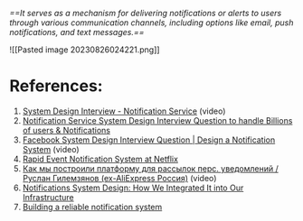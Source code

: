 *==It serves as a mechanism for delivering notifications or alerts to users through various communication channels, including options like email, push notifications, and text messages.==*

![[Pasted image 20230826024221.png]]


# References:

1. [System Design Interview - Notification Service](https://www.youtube.com/watch?v=bBTPZ9NdSk8) (video)
2. [Notification Service System Design Interview Question to handle Billions of users & Notifications](https://www.youtube.com/watch?v=CUwt9_l0DOg)
3. [Facebook System Design Interview Question | Design a Notification System](https://www.youtube.com/watch?v=zYq5QOSds34&list=PLOAph0xkZvSuqy8yq_0D6NEABhmSTRYrN&index=6) (video)
4. [Rapid Event Notification System at Netflix](https://netflixtechblog.com/rapid-event-notification-system-at-netflix-6deb1d2b57d1)
5. [Как мы построили платформу для рассылок перс. уведомлений / Руслан Гилемзянов (ex-AliExpress Россия)](https://www.youtube.com/watch?v=w3FiubhinYw) (video)
6. [Notifications System Design: How We Integrated It into Our Infrastructure](https://blog.bitsrc.io/notifications-system-design-how-we-integrated-it-into-our-infrastructure-f93f279c18a0)
7. [Building a reliable notification system](https://engineering.contentsquare.com/2023/building-a-reliable-notification-system/)